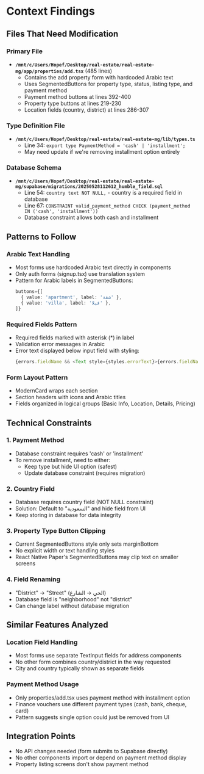 # Context Findings

## Files That Need Modification

### Primary File
- **`/mnt/c/Users/Hopef/Desktop/real-estate/real-estate-mg/app/properties/add.tsx`** (485 lines)
  - Contains the add property form with hardcoded Arabic text
  - Uses SegmentedButtons for property type, status, listing type, and payment method
  - Payment method buttons at lines 392-400
  - Property type buttons at lines 219-230
  - Location fields (country, district) at lines 286-307

### Type Definition File
- **`/mnt/c/Users/Hopef/Desktop/real-estate/real-estate-mg/lib/types.ts`**
  - Line 34: `export type PaymentMethod = 'cash' | 'installment';`
  - May need update if we're removing installment option entirely

### Database Schema
- **`/mnt/c/Users/Hopef/Desktop/real-estate/real-estate-mg/supabase/migrations/20250528112612_humble_field.sql`**
  - Line 54: `country text NOT NULL,` - country is a required field in database
  - Line 67: `CONSTRAINT valid_payment_method CHECK (payment_method IN ('cash', 'installment'))`
  - Database constraint allows both cash and installment

## Patterns to Follow

### Arabic Text Handling
- Most forms use hardcoded Arabic text directly in components
- Only auth forms (signup.tsx) use translation system
- Pattern for Arabic labels in SegmentedButtons:
  ```typescript
  buttons={[
    { value: 'apartment', label: 'شقة' },
    { value: 'villa', label: 'فيلا' },
  ]}
  ```

### Required Fields Pattern
- Required fields marked with asterisk (*) in label
- Validation error messages in Arabic
- Error text displayed below input field with styling:
  ```typescript
  {errors.fieldName && <Text style={styles.errorText}>{errors.fieldName}</Text>}
  ```

### Form Layout Pattern
- ModernCard wraps each section
- Section headers with icons and Arabic titles
- Fields organized in logical groups (Basic Info, Location, Details, Pricing)

## Technical Constraints

### 1. Payment Method
- Database constraint requires 'cash' or 'installment'
- To remove installment, need to either:
  - Keep type but hide UI option (safest)
  - Update database constraint (requires migration)

### 2. Country Field
- Database requires country field (NOT NULL constraint)
- Solution: Default to "السعودية" and hide field from UI
- Keep storing in database for data integrity

### 3. Property Type Button Clipping
- Current SegmentedButtons style only sets marginBottom
- No explicit width or text handling styles
- React Native Paper's SegmentedButtons may clip text on smaller screens

### 4. Field Renaming
- "District" → "Street" (الحي → الشارع)
- Database field is "neighborhood" not "district"
- Can change label without database migration

## Similar Features Analyzed

### Location Field Handling
- Most forms use separate TextInput fields for address components
- No other form combines country/district in the way requested
- City and country typically shown as separate fields

### Payment Method Usage
- Only properties/add.tsx uses payment method with installment option
- Finance vouchers use different payment types (cash, bank, cheque, card)
- Pattern suggests single option could just be removed from UI

## Integration Points
- No API changes needed (form submits to Supabase directly)
- No other components import or depend on payment method display
- Property listing screens don't show payment method